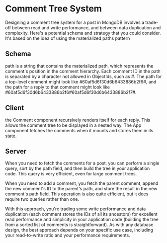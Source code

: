# Comment Tree System

Designing a comment tree system for a post in MongoDB involves a trade-off between read and write performance, and between data duplication and complexity. Here's a potential schema and strategy that you could consider. It's based on the idea of using the materialized paths pattern

## Schema

path is a string that contains the materialized path, which represents the comment's position in the comment hierarchy. Each comment ID in the path is separated by a character not allowed in ObjectIds, such as #. The path for a top-level comment might look like #60af5d6f30d6b6433886b2f6#, and the path for a reply to that comment might look like #60af5d6f30d6b6433886b2f6#60af5d6f30d6b6433886b2f7#.

## Client

the Comment component recursively renders itself for each reply. This allows the comment tree to be displayed in a nested way. The App component fetches the comments when it mounts and stores them in its state.

## Server

When you need to fetch the comments for a post, you can perform a single query, sort by the path field, and then build the tree in your application code. This query is very efficient, even for large comment trees.

When you need to add a comment, you fetch the parent comment, append the new comment's ID to the parent's path, and store the result in the new comment's path field. This operation is also quite efficient, but it does require two queries rather than one.

With this approach, you're trading some write performance and data duplication (each comment stores the IDs of all its ancestors) for excellent read performance and simplicity in your application code (building the tree from a sorted list of comments is straightforward). As with any database design, the best approach depends on your specific use case, including your read-to-write ratio and your performance requirements.